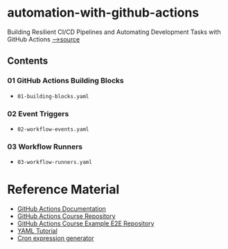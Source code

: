 # automation-with-github-actions

Building Resilient CI/CD Pipelines and Automating Development Tasks with GitHub Actions [-->source](https://www.udemy.com/course/mastering-github-actions-beginner-to-expert/)

## Contents

### 01 GitHub Actions Building Blocks
* `01-building-blocks.yaml`

### 02 Event Triggers
* `02-workflow-events.yaml`

### 03 Workflow Runners
* `03-workflow-runners.yaml`

# Reference Material
* [GitHub Actions Documentation](https://docs.github.com/en/actions)
* [GitHub Actions Course Repository](https://github.com/udemy-lauromueller/github-actions-course)
* [GitHub Actions Course Example E2E Repository](https://github.com/udemy-lauromueller/github-actions-course-example-e2e)
* [YAML Tutorial](https://www.cloudbees.com/blog/yaml-tutorial-everything-you-need-get-started)
* [Cron expression generator](https://crontab.cronhub.io/)
